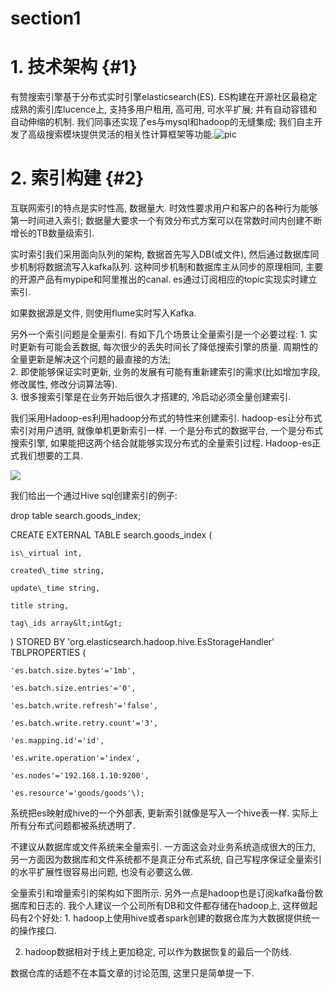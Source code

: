 # section1

# 1. 技术架构 {#1}

有赞搜索引擎基于分布式实时引擎elasticsearch\(ES\). ES构建在开源社区最稳定成熟的索引库lucence上, 支持多用户租用, 高可用, 可水平扩展; 并有自动容错和自动伸缩的机制. 我们同事还实现了es与mysql和hadoop的无缝集成; 我们自主开发了高级搜索模块提供灵活的相关性计算框架等功能.![](http://images2015.cnblogs.com/blog/759343/201603/759343-20160321183146464-1982557830.png "pic")

# 2. 索引构建 {#2}

互联网索引的特点是实时性高, 数据量大. 时效性要求用户和客户的各种行为能够第一时间进入索引; 数据量大要求一个有效分布式方案可以在常数时间内创建不断增长的TB数量级索引.

实时索引我们采用面向队列的架构, 数据首先写入DB\(或文件\), 然后通过数据库同步机制将数据流写入kafka队列. 这种同步机制和数据库主从同步的原理相同, 主要的开源产品有mypipe和阿里推出的canal. es通过订阅相应的topic实现实时建立索引.

如果数据源是文件, 则使用flume实时写入Kafka.

另外一个索引问题是全量索引. 有如下几个场景让全量索引是一个必要过程: 1. 实时更新有可能会丢数据, 每次很少的丢失时间长了降低搜索引擎的质量. 周期性的全量更新是解决这个问题的最直接的方法;  
2. 即使能够保证实时更新, 业务的发展有可能有重新建索引的需求\(比如增加字段, 修改属性, 修改分词算法等\).  
3. 很多搜索引擎是在业务开始后很久才搭建的, 冷启动必须全量创建索引.

我们采用Hadoop-es利用hadoop分布式的特性来创建索引. hadoop-es让分布式索引对用户透明, 就像单机更新索引一样. 一个是分布式的数据平台, 一个是分布式搜索引擎, 如果能把这两个结合就能够实现分布式的全量索引过程. Hadoop-es正式我们想要的工具.

![](http://images2015.cnblogs.com/blog/759343/201603/759343-20160321183147261-459829963.jpg)

我们给出一个通过Hive sql创建索引的例子:

drop table search.goods\_index;  

CREATE EXTERNAL TABLE search.goods\_index \(  

    is\_virtual int,

    created\_time string,

    update\_time string,

    title string,

    tag\_ids array&lt;int&gt;

  \) STORED BY 'org.elasticsearch.hadoop.hive.EsStorageHandler' TBLPROPERTIES \(

    'es.batch.size.bytes'='1mb',

    'es.batch.size.entries'='0',

    'es.batch.write.refresh'='false',

    'es.batch.write.retry.count'='3',

    'es.mapping.id'='id',

    'es.write.operation'='index',

    'es.nodes'='192.168.1.10:9200',

    'es.resource'='goods/goods'\);

系统把es映射成hive的一个外部表, 更新索引就像是写入一个hive表一样. 实际上所有分布式问题都被系统透明了.



不建议从数据库或文件系统来全量索引. 一方面这会对业务系统造成很大的压力, 另一方面因为数据库和文件系统都不是真正分布式系统, 自己写程序保证全量索引的水平扩展性很容易出问题, 也没有必要这么做.



全量索引和增量索引的架构如下图所示. 另外一点是hadoop也是订阅kafka备份数据库和日志的. 我个人建议一个公司所有DB和文件都存储在hadoop上, 这样做起码有2个好处: 1. hadoop上使用hive或者spark创建的数据仓库为大数据提供统一的操作接口.

2. hadoop数据相对于线上更加稳定, 可以作为数据恢复的最后一个防线.

数据仓库的话题不在本篇文章的讨论范围, 这里只是简单提一下.

